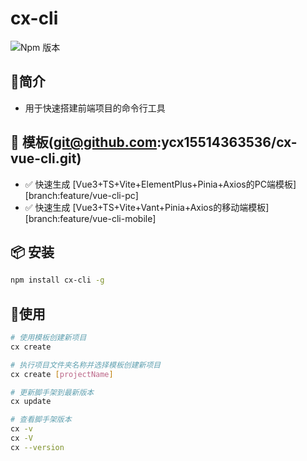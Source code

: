 #  cx-cli
![Npm 版本](https://img.shields.io/badge/CX_cli-v1.0.0-blue)

## 📖简介
- 用于快速搭建前端项目的命令行工具

## 📕 模板(git@github.com:ycx15514363536/cx-vue-cli.git)
-  ✅ 快速生成 [Vue3+TS+Vite+ElementPlus+Pinia+Axios的PC端模板][branch:feature/vue-cli-pc]
-  ✅ 快速生成 [Vue3+TS+Vite+Vant+Pinia+Axios的移动端模板][branch:feature/vue-cli-mobile]

## 📦 安装

```bash
npm install cx-cli -g
```
## 🚩使用

```bash
# 使用模板创建新项目
cx create 

# 执行项目文件夹名称并选择模板创建新项目
cx create [projectName]

# 更新脚手架到最新版本
cx update

# 查看脚手架版本
cx -v
cx -V
cx --version

```
